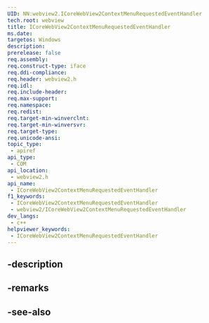 ```yaml
---
UID: NN:webview2.ICoreWebView2ContextMenuRequestedEventHandler
tech.root: webview
title: ICoreWebView2ContextMenuRequestedEventHandler
ms.date: 
targetos: Windows
description: 
prerelease: false
req.assembly: 
req.construct-type: iface
req.ddi-compliance: 
req.header: webview2.h
req.idl: 
req.include-header: 
req.max-support: 
req.namespace: 
req.redist: 
req.target-min-winverclnt: 
req.target-min-winversvr: 
req.target-type: 
req.unicode-ansi: 
topic_type:
 - apiref
api_type:
 - COM
api_location:
 - webview2.h
api_name:
 - ICoreWebView2ContextMenuRequestedEventHandler
f1_keywords:
 - ICoreWebView2ContextMenuRequestedEventHandler
 - webview2/ICoreWebView2ContextMenuRequestedEventHandler
dev_langs:
 - c++
helpviewer_keywords:
 - ICoreWebView2ContextMenuRequestedEventHandler
---
```


## -description

## -remarks

## -see-also

